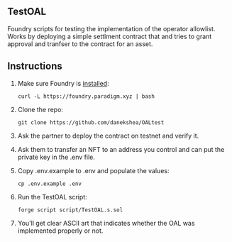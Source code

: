 ## TestOAL

Foundry scripts for testing the implementation of the operator allowlist. Works by deploying a simple settlment contract that and tries to grant approval and tranfser to the contract for an asset.

## Instructions

1. Make sure Foundry is [installed](https://getfoundry.sh):
   ```
   curl -L https://foundry.paradigm.xyz | bash
   ```
2. Clone the repo:
   ```
   git clone https://github.com/danekshea/OALtest
   ```
3. Ask the partner to deploy the contract on testnet and verify it.
4. Ask them to transfer an NFT to an address you control and can put the private key in the .env file.
5. Copy .env.example to .env and populate the values:
   ```
   cp .env.example .env
   ```
6. Run the TestOAL script:

   ```
   forge script script/TestOAL.s.sol
   ```

7. You'll get clear ASCII art that indicates whether the OAL was implemented properly or not.
